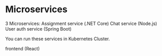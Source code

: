 # Microservices

3 Microservices:
Assignment service (.NET Core)
Chat service (Node.js)
User auth service (Spring Boot)

You can run these services in Kubernetes Cluster.

frontend (React)

